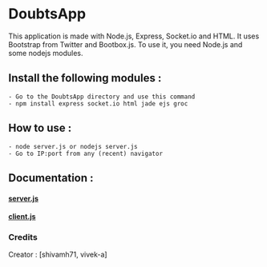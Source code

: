 DoubtsApp
===

This application is made with Node.js, Express, Socket.io and HTML.
It uses Bootstrap from Twitter and Bootbox.js.
To use it, you need Node.js and some nodejs modules.

## Install the following modules :

	- Go to the DoubtsApp directory and use this command
	- npm install express socket.io html jade ejs groc

## How to use :

	- node server.js or nodejs server.js
	- Go to IP:port from any (recent) navigator

## Documentation :
#### [server.js](http://shivamh71.github.io/DoubtsApp/server.html)
#### [client.js](http://shivamh71.github.io/DoubtsApp/public/client.html)

### Credits

Creator : [shivamh71, vivek-a]
